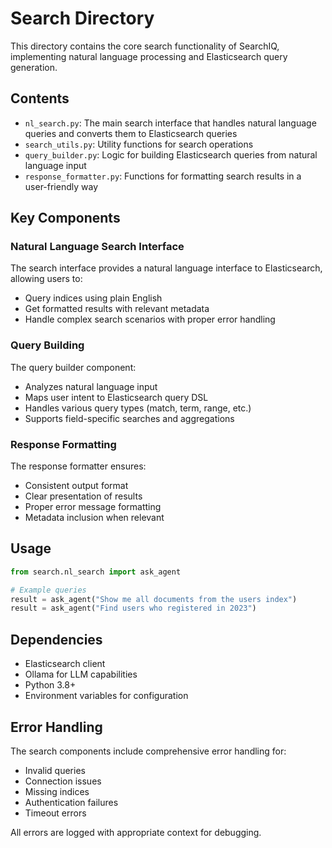# Search Directory

This directory contains the core search functionality of SearchIQ, implementing natural language processing and Elasticsearch query generation.

## Contents

- `nl_search.py`: The main search interface that handles natural language queries and converts them to Elasticsearch queries
- `search_utils.py`: Utility functions for search operations
- `query_builder.py`: Logic for building Elasticsearch queries from natural language input
- `response_formatter.py`: Functions for formatting search results in a user-friendly way

## Key Components

### Natural Language Search Interface
The search interface provides a natural language interface to Elasticsearch, allowing users to:
- Query indices using plain English
- Get formatted results with relevant metadata
- Handle complex search scenarios with proper error handling

### Query Building
The query builder component:
- Analyzes natural language input
- Maps user intent to Elasticsearch query DSL
- Handles various query types (match, term, range, etc.)
- Supports field-specific searches and aggregations

### Response Formatting
The response formatter ensures:
- Consistent output format
- Clear presentation of results
- Proper error message formatting
- Metadata inclusion when relevant

## Usage

```python
from search.nl_search import ask_agent

# Example queries
result = ask_agent("Show me all documents from the users index")
result = ask_agent("Find users who registered in 2023")
```

## Dependencies

- Elasticsearch client
- Ollama for LLM capabilities
- Python 3.8+
- Environment variables for configuration

## Error Handling

The search components include comprehensive error handling for:
- Invalid queries
- Connection issues
- Missing indices
- Authentication failures
- Timeout errors

All errors are logged with appropriate context for debugging. 